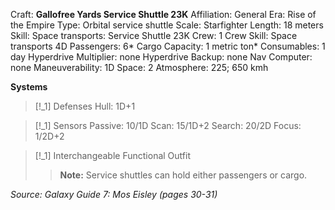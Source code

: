 Craft: **Gallofree Yards Service Shuttle 23K**
Affiliation: General
Era: Rise of the Empire
Type: Orbital service shuttle
Scale: Starfighter
Length: 18 meters
Skill: Space transports: Service Shuttle 23K
Crew: 1
Crew Skill: Space transports 4D
Passengers: 6*
Cargo Capacity: 1 metric ton*
Consumables: 1 day
Hyperdrive Multiplier: none
Hyperdrive Backup: none
Nav Computer: none
Maneuverability: 1D
Space: 2
Atmosphere: 225; 650 kmh

**Systems**
> [!_1] Defenses
> Hull: 1D+1

> [!_1] Sensors
> Passive: 10/1D
> Scan: 15/1D+2
> Search: 20/2D
> Focus: 1/2D+2

> [!_1] Interchangeable Functional Outfit
> > **Note:** Service shuttles can hold either passengers or cargo.






*Source: Galaxy Guide 7: Mos Eisley (pages 30-31)*